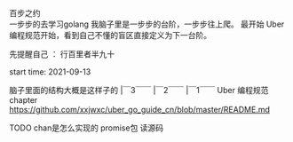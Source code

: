 百步之约  
                            一步步的去学习golang
我脑子里是一步步的台阶，一步步往上爬。
最开始 Uber编程规范开始，看到自己不懂的盲区直接定义为下一台阶。 

先提醒自己  ： 行百里者半九十

start time: 2021-09-13 

脑子里面的结构大概是这样子的
  |￣3￣￣ 
 |￣2￣￣ 
|￣1￣￣ Uber 编程规范 chapter  https://github.com/xxjwxc/uber_go_guide_cn/blob/master/README.md




TODO 
chan是怎么实现的
promise包  读源码
